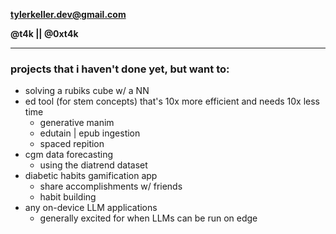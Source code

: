 **tylerkeller.dev@gmail.com**

**@t4k || @0xt4k**

---

### projects that i haven't done yet, but want to:
- solving a rubiks cube w/ a NN
- ed tool (for stem concepts) that's 10x more efficient and needs 10x less time
  - generative manim
  - edutain | epub ingestion
  - spaced repition
- cgm data forecasting
  - using the diatrend dataset
- diabetic habits gamification app
  - share accomplishments w/ friends
  - habit building
- any on-device LLM applications
  - generally excited for when LLMs can be run on edge
